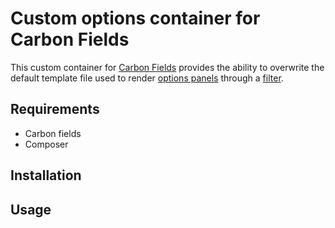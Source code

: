 # Custom options container for Carbon Fields

This custom container for [Carbon Fields](https://carbonfields.net/) provides the ability to overwrite the default template file used to render [options panels](https://docs.carbonfields.net/#/containers/theme-options) through a [filter](https://codex.wordpress.org/Plugin_API/Filter_Reference).

## Requirements
- Carbon fields
- Composer

## Installation

## Usage
